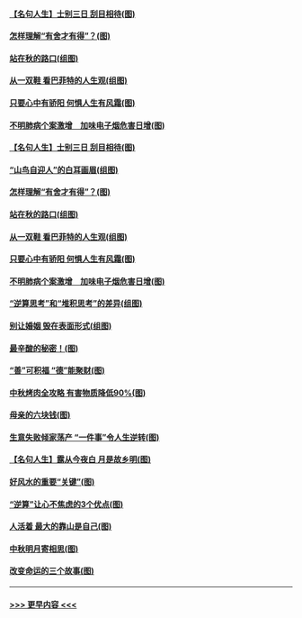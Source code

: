 #### [【名句人生】士别三日 刮目相待(图)](../pages/p8/906988.md?t=09150811) 
#### [怎样理解“有舍才有得”？(图)](../pages/p8/906872.md?t=09150811) 
#### [站在秋的路口(组图)](../pages/p8/906914.md?t=09150811) 
#### [从一双鞋 看巴菲特的人生观(组图)](../pages/p8/907311.md?t=09150811) 
#### [只要心中有骄阳 何惧人生有风霜(图)](../pages/p8/907320.md?t=09150811) 
#### [不明肺病个案激增　加味电子烟危害日增(图)](../pages/p8/907307.md?t=09150811) 
#### [【名句人生】士别三日 刮目相待(图)](../pages/p8/906988.md?t=09150811) 
#### [“山鸟自迎人”的白耳画眉(组图)](../pages/p8/907332.md?t=09150811) 
#### [怎样理解“有舍才有得”？(图)](../pages/p8/906872.md?t=09150811) 
#### [站在秋的路口(组图)](../pages/p8/906914.md?t=09150811) 
#### [从一双鞋 看巴菲特的人生观(组图)](../pages/p8/907311.md?t=09150811) 
#### [只要心中有骄阳 何惧人生有风霜(图)](../pages/p8/907320.md?t=09150811) 
#### [不明肺病个案激增　加味电子烟危害日增(图)](../pages/p8/907307.md?t=09150811) 
#### [“逆算思考”和“堆积思考”的差异(组图)](../pages/p8/907229.md?t=09150811) 
#### [别让婚姻 毁在表面形式(组图)](../pages/p8/907118.md?t=09150811) 
#### [最辛酸的秘密！(图)](../pages/p8/906327.md?t=09150811) 
#### [“善”可积福 “德”能聚财(图)](../pages/p8/906906.md?t=09150811) 
#### [中秋烤肉全攻略 有害物质降低90%(图)](../pages/p8/907227.md?t=09150811) 
#### [母亲的六块钱(图)](../pages/p8/907107.md?t=09150811) 
#### [生意失败倾家荡产 “一件事”令人生逆转(图)](../pages/p8/907101.md?t=09150811) 
#### [【名句人生】露从今夜白 月是故乡明(图)](../pages/p8/906558.md?t=09150811) 
#### [好风水的重要“关键”(图)](../pages/p8/907087.md?t=09150811) 
#### [“逆算”让心不焦虑的3个优点(图)](../pages/p8/907070.md?t=09150811) 
#### [人活着 最大的靠山是自己(图)](../pages/p8/906329.md?t=09150811) 
#### [中秋明月寄相思(图)](../pages/p8/906932.md?t=09150811) 
#### [改变命运的三个故事(图)](../pages/p8/906257.md?t=09150811) 

----
#### [ >>> 更早内容 <<< ](../indexes/p8-earlier.md)
